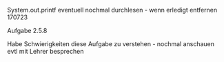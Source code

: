 System.out.printf eventuell nochmal durchlesen - wenn erledigt entfernen 170723 

Aufgabe 2.5.8

Habe Schwierigkeiten diese Aufgabe zu verstehen - nochmal anschauen evtl mit Lehrer besprechen